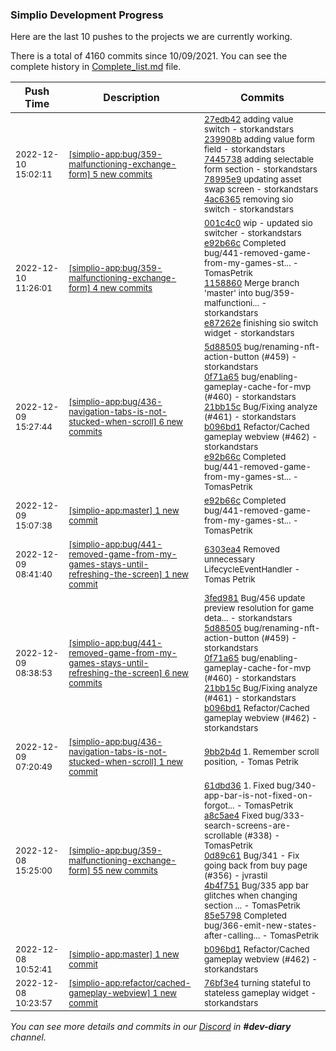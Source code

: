 
### Simplio Development Progress

Here are the last 10 pushes to the projects we are currently working.

There is a total of 4160 commits since 10/09/2021. You can see the complete history in
 [Complete_list.md](Complete_list.md) file.

| Push Time | Description | Commits |
| --- | --- | --- |
| <sub>2022-12-10 15:02:11</sub> | <sub>[[simplio-app:bug/359\-malfunctioning\-exchange\-form] 5 new commits](https://github.com/SimplioOfficial/simplio-app/compare/e87262e7aa59...4ac6365343e7)</sub> | <sub>[27edb42](https://github.com/SimplioOfficial/simplio-app/commit/27edb42d46f0ded84b05a03a3e9069bd8846296e) adding value switch - storkandstars<br>[239908b](https://github.com/SimplioOfficial/simplio-app/commit/239908bbc8c57503ff42f7ae46d53f57435edae0) adding value form field - storkandstars<br>[7445738](https://github.com/SimplioOfficial/simplio-app/commit/7445738f881465c1bf1cc1cb8aadddd975feeceb) adding selectable form section - storkandstars<br>[78995e9](https://github.com/SimplioOfficial/simplio-app/commit/78995e92acf988a453402c4331e8bcd99c931ee5) updating asset swap screen - storkandstars<br>[4ac6365](https://github.com/SimplioOfficial/simplio-app/commit/4ac6365343e77c6c05ecd291625ca31953e99af5) removing sio switch - storkandstars</sub> |
| <sub>2022-12-10 11:26:01</sub> | <sub>[[simplio-app:bug/359\-malfunctioning\-exchange\-form] 4 new commits](https://github.com/SimplioOfficial/simplio-app/compare/28de03ef254f...e87262e7aa59)</sub> | <sub>[001c4c0](https://github.com/SimplioOfficial/simplio-app/commit/001c4c07ebede9be664654c40a212cad37053fc6) wip - updated sio switcher - storkandstars<br>[e92b66c](https://github.com/SimplioOfficial/simplio-app/commit/e92b66cd6d9d6e144cb93b7d0bc9d868cf075dba) Completed bug/441-removed-game-from-my-games-st... - TomasPetrik<br>[1158860](https://github.com/SimplioOfficial/simplio-app/commit/11588605e9640a2fd4b408065a65e60c9f1975e8) Merge branch 'master' into bug/359-malfunctioni... - storkandstars<br>[e87262e](https://github.com/SimplioOfficial/simplio-app/commit/e87262e7aa594e3c2b790b647664a2465194c7f1) finishing sio switch widget - storkandstars</sub> |
| <sub>2022-12-09 15:27:44</sub> | <sub>[[simplio-app:bug/436\-navigation\-tabs\-is\-not\-stucked\-when\-scroll] 6 new commits](https://github.com/SimplioOfficial/simplio-app/compare/9bb2b4d0040e...4c421d23f975)</sub> | <sub>[5d88505](https://github.com/SimplioOfficial/simplio-app/commit/5d885050271b2ce77e4aaecac612a85e40f161f5) bug/renaming-nft-action-button (#459) - storkandstars<br>[0f71a65](https://github.com/SimplioOfficial/simplio-app/commit/0f71a65b0b2ce00160e88074bf0354516c3505f8) bug/enabling-gameplay-cache-for-mvp (#460) - storkandstars<br>[21bb15c](https://github.com/SimplioOfficial/simplio-app/commit/21bb15c84dfb364a8e22e32f89184ac67e0b78ed) Bug/Fixing analyze (#461) - storkandstars<br>[b096bd1](https://github.com/SimplioOfficial/simplio-app/commit/b096bd15697fd1d98da5f05dd9a25da0464dbfb9) Refactor/Cached gameplay webview (#462) - storkandstars<br>[e92b66c](https://github.com/SimplioOfficial/simplio-app/commit/e92b66cd6d9d6e144cb93b7d0bc9d868cf075dba) Completed bug/441-removed-game-from-my-games-st... - TomasPetrik</sub> |
| <sub>2022-12-09 15:07:38</sub> | <sub>[[simplio-app:master] 1 new commit](https://github.com/SimplioOfficial/simplio-app/commit/e92b66cd6d9d6e144cb93b7d0bc9d868cf075dba)</sub> | <sub>[e92b66c](https://github.com/SimplioOfficial/simplio-app/commit/e92b66cd6d9d6e144cb93b7d0bc9d868cf075dba) Completed bug/441-removed-game-from-my-games-st... - TomasPetrik</sub> |
| <sub>2022-12-09 08:41:40</sub> | <sub>[[simplio-app:bug/441\-removed\-game\-from\-my\-games\-stays\-until\-refreshing\-the\-screen] 1 new commit](https://github.com/SimplioOfficial/simplio-app/commit/6303ea428cdce2de8f1ea4dc99d9aa277603eb94)</sub> | <sub>[6303ea4](https://github.com/SimplioOfficial/simplio-app/commit/6303ea428cdce2de8f1ea4dc99d9aa277603eb94) Removed unnecessary LifecycleEventHandler - Tomas Petrik</sub> |
| <sub>2022-12-09 08:38:53</sub> | <sub>[[simplio-app:bug/441\-removed\-game\-from\-my\-games\-stays\-until\-refreshing\-the\-screen] 6 new commits](https://github.com/SimplioOfficial/simplio-app/compare/2555112ad53c...b9d9bb55d67f)</sub> | <sub>[3fed981](https://github.com/SimplioOfficial/simplio-app/commit/3fed981ebe053d23d40803fff4ba5d76578d0442) Bug/456 update preview resolution for game deta... - storkandstars<br>[5d88505](https://github.com/SimplioOfficial/simplio-app/commit/5d885050271b2ce77e4aaecac612a85e40f161f5) bug/renaming-nft-action-button (#459) - storkandstars<br>[0f71a65](https://github.com/SimplioOfficial/simplio-app/commit/0f71a65b0b2ce00160e88074bf0354516c3505f8) bug/enabling-gameplay-cache-for-mvp (#460) - storkandstars<br>[21bb15c](https://github.com/SimplioOfficial/simplio-app/commit/21bb15c84dfb364a8e22e32f89184ac67e0b78ed) Bug/Fixing analyze (#461) - storkandstars<br>[b096bd1](https://github.com/SimplioOfficial/simplio-app/commit/b096bd15697fd1d98da5f05dd9a25da0464dbfb9) Refactor/Cached gameplay webview (#462) - storkandstars</sub> |
| <sub>2022-12-09 07:20:49</sub> | <sub>[[simplio-app:bug/436\-navigation\-tabs\-is\-not\-stucked\-when\-scroll] 1 new commit](https://github.com/SimplioOfficial/simplio-app/commit/9bb2b4d0040e80535ca7294a56c6290444a4c300)</sub> | <sub>[9bb2b4d](https://github.com/SimplioOfficial/simplio-app/commit/9bb2b4d0040e80535ca7294a56c6290444a4c300) 1. Remember scroll position, - Tomas Petrik</sub> |
| <sub>2022-12-08 15:25:00</sub> | <sub>[[simplio-app:bug/359\-malfunctioning\-exchange\-form] 55 new commits](https://github.com/SimplioOfficial/simplio-app/compare/84fbe085ff27...28de03ef254f)</sub> | <sub>[61dbd36](https://github.com/SimplioOfficial/simplio-app/commit/61dbd368ed14a6d9f064cdb0feb9efd0e2015ca8) 1. Fixed bug/340-app-bar-is-not-fixed-on-forgot... - TomasPetrik<br>[a8c5ae4](https://github.com/SimplioOfficial/simplio-app/commit/a8c5ae4abc35336904bc81f5ce375c6fef4de714) Fixed bug/333-search-screens-are-scrollable (#338) - TomasPetrik<br>[0d89c61](https://github.com/SimplioOfficial/simplio-app/commit/0d89c612a828ac825e9f1e587d2d0cb78802e393) Bug/341 - Fix going back from buy page (#356) - jvrastil<br>[4b4f751](https://github.com/SimplioOfficial/simplio-app/commit/4b4f7511b12989b4f2e727f836fad25158f669b0) Bug/335 app bar glitches when changing section ... - TomasPetrik<br>[85e5798](https://github.com/SimplioOfficial/simplio-app/commit/85e5798fc169b9f15a59b765fbf68a47fff3ec5e) Completed bug/366-emit-new-states-after-calling... - TomasPetrik</sub> |
| <sub>2022-12-08 10:52:41</sub> | <sub>[[simplio-app:master] 1 new commit](https://github.com/SimplioOfficial/simplio-app/commit/b096bd15697fd1d98da5f05dd9a25da0464dbfb9)</sub> | <sub>[b096bd1](https://github.com/SimplioOfficial/simplio-app/commit/b096bd15697fd1d98da5f05dd9a25da0464dbfb9) Refactor/Cached gameplay webview (#462) - storkandstars</sub> |
| <sub>2022-12-08 10:23:57</sub> | <sub>[[simplio-app:refactor/cached\-gameplay\-webview] 1 new commit](https://github.com/SimplioOfficial/simplio-app/commit/76bf3e41dc1b3f8e9d65dff53fb5232292297b3e)</sub> | <sub>[76bf3e4](https://github.com/SimplioOfficial/simplio-app/commit/76bf3e41dc1b3f8e9d65dff53fb5232292297b3e) turning stateful to stateless gameplay widget - storkandstars</sub> |

_You can see more details and commits in our [Discord](https://discord.gg/aKhjuwZmdP) in **#dev-diary** channel._
